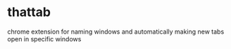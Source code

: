 # thattab
chrome extension for naming windows and automatically making new tabs open in specific windows
